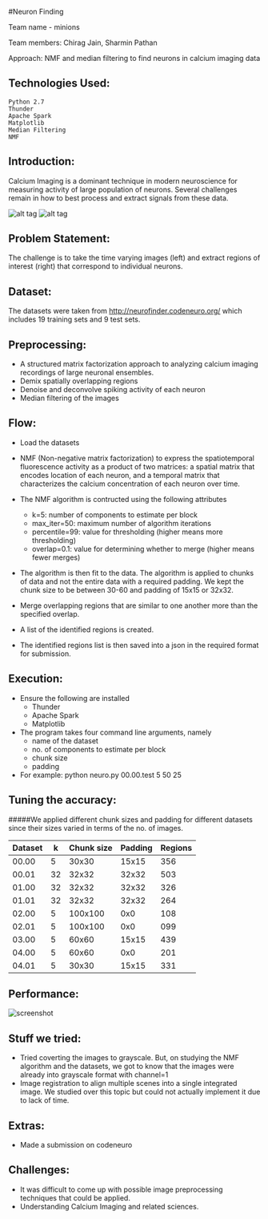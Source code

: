 #Neuron Finding

Team name - minions

Team members: Chirag Jain, Sharmin Pathan

Approach: NMF and median filtering to find neurons in calcium imaging data

Technologies Used:
-----------------
    Python 2.7
    Thunder
    Apache Spark
    Matplotlib
    Median Filtering
    NMF

Introduction:
------------
Calcium Imaging is a dominant technique in modern neuroscience for measuring activity of large population of neurons. Several challenges remain in how to best process and extract signals from these data.

![alt tag](http://neurofinder.codeneuro.org/components/assets/movie.gif)        ![alt tag](http://neurofinder.codeneuro.org/components/assets/zooming.gif)

Problem Statement: 
-----------------
The challenge is to take the time varying images (left) and extract regions of interest (right) that correspond to individual neurons.

Dataset:
--------
The datasets were taken from http://neurofinder.codeneuro.org/ which includes 19 training sets and 9 test sets.

Preprocessing:
-------------
- A structured matrix factorization approach to analyzing calcium imaging recordings of large neuronal ensembles.
- Demix spatially overlapping regions
- Denoise and deconvolve spiking activity of each neuron
- Median filtering of the images

Flow:
----
- Load the datasets
- NMF (Non-negative matrix factorization) to express the spatiotemporal fluorescence activity as a product of two matrices: a spatial matrix that encodes location of each neuron, and a temporal matrix that characterizes the calcium concentration of each neuron over time.
- The NMF algorithm is contructed using the following attributes

    - k=5: number of components to estimate per block
    - max_iter=50: maximum number of algorithm iterations
    - percentile=99: value for thresholding (higher means more thresholding)
    - overlap=0.1: value for determining whether to merge (higher means fewer merges)
    
- The algorithm is then fit to the data. The algorithm is applied to chunks of data and not the entire data with a required padding. We kept the chunk size to be between 30-60 and padding of 15x15 or 32x32.
- Merge overlapping regions that are similar to one another more than the specified overlap.
- A list of the identified regions is created.
- The identified regions list is then saved into a json in the required format for submission.

Execution:
---------
- Ensure the following are installed
    - Thunder
    - Apache Spark
    - Matplotlib
- The program takes four command line arguments, namely
    - name of the dataset
    - no. of components to estimate per block
    - chunk size
    - padding
- For example: python neuro.py 00.00.test 5 50 25

Tuning the accuracy:
-------------------
#####We applied different chunk sizes and padding for different datasets since their sizes varied in terms of the no. of images.

| Dataset | k | Chunk size | Padding | Regions |
|---------|---|------------|---------|---------|
| 00.00   | 5 |   30x30    |  15x15  |   356   |
| 00.01   | 32|   32x32    |  32x32  |   503   |
| 01.00   | 32|   32x32    |  32x32  |   326   |
| 01.01   | 32|   32x32    |  32x32  |   264   |
| 02.00   | 5 |  100x100   |   0x0   |   108   |
| 02.01   | 5 |  100x100   |   0x0   |   099   |
| 03.00   | 5 |   60x60    |  15x15  |   439   |
| 04.00   | 5 |   60x60    |   0x0   |   201   |
| 04.01   | 5 |   30x30    |  15x15  |   331   |

Performance:
-----------

![screenshot](https://cloud.githubusercontent.com/assets/20985174/20021685/37d7fcc0-a294-11e6-9137-9cc764d04f4c.png)

Stuff we tried:
--------------
- Tried coverting the images to grayscale. But, on studying the NMF algorithm and the datasets, we got to know that the images were already into grayscale format with channel=1
- Image registration to align multiple scenes into a single integrated image. We studied over this topic but could not actually implement it due to lack of time.

Extras:
------
- Made a submission on codeneuro

Challenges:
----------
- It was difficult to come up with possible image preprocessing techniques that could be applied.
- Understanding Calcium Imaging and related sciences.
